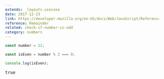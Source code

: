 ```yaml
---
extends: _layouts.usecase
date: 2017-12-23
link: https://developer.mozilla.org/en-US/docs/Web/JavaScript/Reference/Operators/Arithmetic_Operators#Remainder_()
reference: Remainder
related: check-if-number-is-odd
category: numbers
---
```



```javascript
const number = 12;

const isEven = number % 2 === 0;

console.log(isEven);
```
<pre class="output">true</pre>
